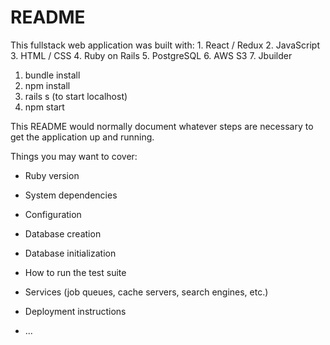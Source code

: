 # README


This fullstack web application was built with:
    1. React / Redux
    2. JavaScript
    3. HTML / CSS
    4. Ruby on Rails
    5. PostgreSQL
    6. AWS S3
    7. Jbuilder


1. bundle install
2. npm install 
3. rails s (to start localhost)
3. npm start

This README would normally document whatever steps are necessary to get the
application up and running.

Things you may want to cover:

* Ruby version

* System dependencies

* Configuration

* Database creation

* Database initialization

* How to run the test suite

* Services (job queues, cache servers, search engines, etc.)

* Deployment instructions
  

* ...

